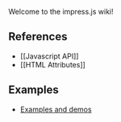 Welcome to the impress.js wiki!

## References
* [[Javascript API]]
* [[HTML Attributes]]

## Examples
* [Examples and demos](https://github.com/bartaz/impress.js/wiki/Examples-and-demos)